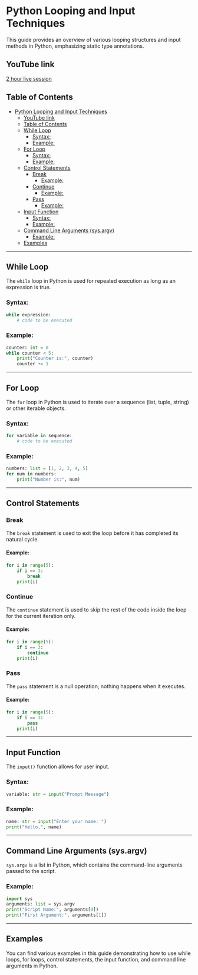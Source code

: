 # Python Looping and Input Techniques

This guide provides an overview of various looping structures and input methods in Python, emphasizing static type annotations.

## YouTube link

[2 hour live session](https://youtube.com/live/W5KCwG2l3R8)

## Table of Contents

- [Python Looping and Input Techniques](#python-looping-and-input-techniques)
  - [YouTube link](#youtube-link)
  - [Table of Contents](#table-of-contents)
  - [While Loop](#while-loop)
    - [Syntax:](#syntax)
    - [Example:](#example)
  - [For Loop](#for-loop)
    - [Syntax:](#syntax-1)
    - [Example:](#example-1)
  - [Control Statements](#control-statements)
    - [Break](#break)
      - [Example:](#example-2)
    - [Continue](#continue)
      - [Example:](#example-3)
    - [Pass](#pass)
      - [Example:](#example-4)
  - [Input Function](#input-function)
    - [Syntax:](#syntax-2)
    - [Example:](#example-5)
  - [Command Line Arguments (sys.argv)](#command-line-arguments-sysargv)
    - [Example:](#example-6)
  - [Examples](#examples)

---

## While Loop

The `while` loop in Python is used for repeated execution as long as an expression is true.

### Syntax:

```python
while expression:
    # code to be executed
```

### Example:

```python
counter: int = 0
while counter < 5:
    print("Counter is:", counter)
    counter += 1
```

---

## For Loop

The `for` loop in Python is used to iterate over a sequence (list, tuple, string) or other iterable objects.

### Syntax:

```python
for variable in sequence:
    # code to be executed
```

### Example:

```python
numbers: list = [1, 2, 3, 4, 5]
for num in numbers:
    print("Number is:", num)
```

---

## Control Statements

### Break

The `break` statement is used to exit the loop before it has completed its natural cycle.

#### Example:

```python
for i in range(5):
    if i == 3:
        break
    print(i)
```

### Continue

The `continue` statement is used to skip the rest of the code inside the loop for the current iteration only.

#### Example:

```python
for i in range(5):
    if i == 3:
        continue
    print(i)
```

### Pass

The `pass` statement is a null operation; nothing happens when it executes.

#### Example:

```python
for i in range(5):
    if i == 3:
        pass
    print(i)
```

---

## Input Function

The `input()` function allows for user input.

### Syntax:

```python
variable: str = input("Prompt Message")
```

### Example:

```python
name: str = input("Enter your name: ")
print("Hello,", name)
```

---

## Command Line Arguments (sys.argv)

`sys.argv` is a list in Python, which contains the command-line arguments passed to the script.

### Example:

```python
import sys
arguments: list = sys.argv
print("Script Name:", arguments[0])
print("First Argument:", arguments[1])
```

---

## Examples

You can find various examples in this guide demonstrating how to use while loops, for loops, control statements, the input function, and command line arguments in Python.
